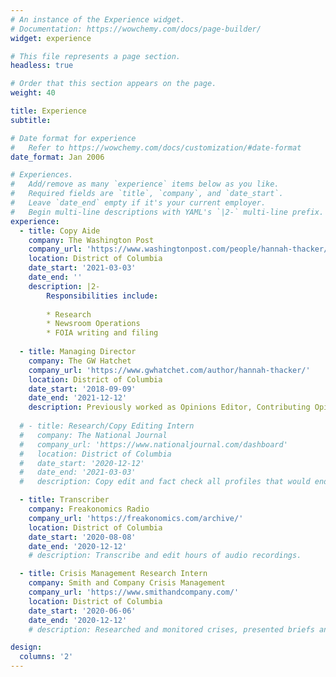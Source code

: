 ```yaml
---
# An instance of the Experience widget.
# Documentation: https://wowchemy.com/docs/page-builder/
widget: experience

# This file represents a page section.
headless: true

# Order that this section appears on the page.
weight: 40

title: Experience
subtitle:

# Date format for experience
#   Refer to https://wowchemy.com/docs/customization/#date-format
date_format: Jan 2006

# Experiences.
#   Add/remove as many `experience` items below as you like.
#   Required fields are `title`, `company`, and `date_start`.
#   Leave `date_end` empty if it's your current employer.
#   Begin multi-line descriptions with YAML's `|2-` multi-line prefix.
experience:
  - title: Copy Aide
    company: The Washington Post
    company_url: 'https://www.washingtonpost.com/people/hannah-thacker/'
    location: District of Columbia
    date_start: '2021-03-03'
    date_end: ''
    description: |2-
        Responsibilities include:
        
        * Research
        * Newsroom Operations
        * FOIA writing and filing 
        
  - title: Managing Director
    company: The GW Hatchet 
    company_url: 'https://www.gwhatchet.com/author/hannah-thacker/'
    location: District of Columbia
    date_start: '2018-09-09'
    date_end: '2021-12-12'
    description: Previously worked as Opinions Editor, Contributing Opinions Editor and Columnist.
    
  # - title: Research/Copy Editing Intern
  #   company: The National Journal
  #   company_url: 'https://www.nationaljournal.com/dashboard'
  #   location: District of Columbia
  #   date_start: '2020-12-12'
  #   date_end: '2021-03-03'
  #   description: Copy edit and fact check all profiles that would end up being posted on the official Vignette website and playbook.

  - title: Transcriber
    company: Freakonomics Radio
    company_url: 'https://freakonomics.com/archive/'
    location: District of Columbia
    date_start: '2020-08-08'
    date_end: '2020-12-12'
    # description: Transcribe and edit hours of audio recordings.

  - title: Crisis Management Research Intern
    company: Smith and Company Crisis Management
    company_url: 'https://www.smithandcompany.com/'
    location: District of Columbia
    date_start: '2020-06-06'
    date_end: '2020-12-12'
    # description: Researched and monitored crises, presented briefs and backgrounds of situations to high profile clients. 

design:
  columns: '2'
---
```

